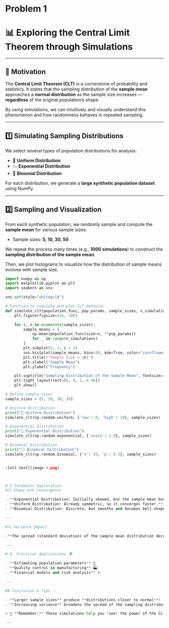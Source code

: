 # Problem 1
# 📊 Exploring the Central Limit Theorem through Simulations

---

## 🎯 Motivation

The **Central Limit Theorem (CLT)** is a cornerstone of probability and statistics. It states that the sampling distribution of the **sample mean** approaches a **normal distribution** as the sample size increases — **regardless** of the original population’s shape. 

By using simulations, we can intuitively and visually understand this phenomenon and how randomness behaves in repeated sampling.

---

## 1️⃣ Simulating Sampling Distributions

We select several types of population distributions for analysis:

- 🎲 **Uniform Distribution**
- 📉 **Exponential Distribution**
- 🎯 **Binomial Distribution**

For each distribution, we generate a **large synthetic population dataset** using NumPy.

---

## 2️⃣ Sampling and Visualization

From each synthetic population, we randomly sample and compute the **sample mean** for various sample sizes:

- Sample sizes: **5, 10, 30, 50**

We repeat the process many times (e.g., **1000 simulations**) to construct the **sampling distribution of the sample mean**.

Then, we plot histograms to visualize how the distribution of sample means evolves with sample size.

```python
import numpy as np
import matplotlib.pyplot as plt
import seaborn as sns

sns.set(style="whitegrid")

# Function to simulate and plot CLT behavior
def simulate_clt(population_func, pop_params, sample_sizes, n_simulations=1000):
    plt.figure(figsize=(16, 10))

    for i, n in enumerate(sample_sizes):
        sample_means = [
            np.mean(population_func(size=n, **pop_params))
            for _ in range(n_simulations)
        ]
        plt.subplot(2, 2, i + 1)
        sns.histplot(sample_means, bins=30, kde=True, color="cornflowerblue")
        plt.title(f"Sample Size = {n}")
        plt.xlabel("Sample Mean")
        plt.ylabel("Frequency")

    plt.suptitle("Sampling Distribution of the Sample Mean", fontsize=18)
    plt.tight_layout(rect=[0, 0, 1, 0.96])
    plt.show()

# Define sample sizes
sample_sizes = [5, 10, 30, 50]

# Uniform Distribution
print("🔷 Uniform Distribution")
simulate_clt(np.random.uniform, {'low': 0, 'high': 10}, sample_sizes)

# Exponential Distribution
print("🔶 Exponential Distribution")
simulate_clt(np.random.exponential, {'scale': 2.0}, sample_sizes)

# Binomial Distribution
print("⚪ Binomial Distribution")
simulate_clt(np.random.binomial, {'n': 10, 'p': 0.5}, sample_sizes)


![alt text](image-4.png)



# 3️ Parameter Exploration
#🔍 Shape and Convergence

- **Exponential Distribution: Initially skewed, but the sample mean becomes more symmetric as sample size increases.**
- **Uniform Distribution: Already symmetric, so it converges faster.**
- **Binomial Distribution: Discrete, but smooths and becomes bell-shaped with larger samples.**

---

#🔍 Variance Impact

-**The spread (standard deviation) of the sample mean distribution decreases as the sample size increases.**

---

# 4. Practical Applications 🌍

- **Estimating population parameters** 🧾
- **Quality control in manufacturing** 🏭
- **Financial models and risk analysis** 💹

---

## Conclusion & Tips ✨

- **Larger sample sizes** produce **distributions closer to normal**!
- **Increasing variance** broadens the spread of the sampling distribution.

> 🚀 **Remember:** These simulations help you *see* the power of the CLT and understand its real-world importance!

---